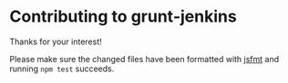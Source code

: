 Contributing to grunt-jenkins
=============================

Thanks for your interest!

Please make sure the changed files have been formatted with [jsfmt][jsfmt] and
running `npm test` succeeds.


[jsfmt]: https://rdio.github.io/jsfmt/
